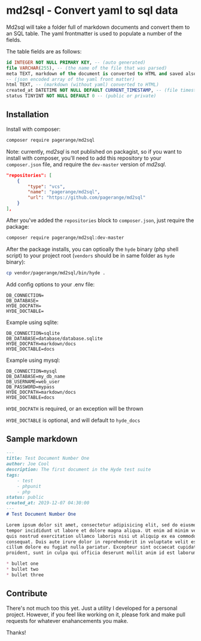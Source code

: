 # md2sql - Convert yaml to sql data

Md2sql will take a folder full of markdown documents and convert them to an SQL table.  The yaml frontmatter is used to populate a number of the fields.

The table fields are as follows:

```sql
id INTEGER NOT NULL PRIMARY KEY, -- (auto generated)
file VARCHAR(255), -- (the name of the file that was parsed)
meta TEXT, markdown of the document is converted to HTML and saved also.
-- (json encoded array of the yaml front matter)
html TEXT, -- (markdown (without yaml) converted to HTML)
created_at DATETIME NOT NULL DEFAULT CURRENT_TIMESTAMP, -- (file timestamp)
status TINYINT NOT NULL DEFAULT 0 -- (public or private)
```

## Installation

Install with composer:

```bash
composer require pagerange/md2sql
```

Note: currently, *md2sql* is not published on packagist, so if you want to install with composer, you'll need to add this repository to your `composer.json` file, and require the `dev-master` version of *md2sql*.

```json
"repositories": [
    {
        "type": "vcs",
        "name": "pagerange/md2sql",
        "url": "https://github.com/pagerange/md2sql"
    }
],
```

After you've added the `repositories` block to `composer.json`, just require the package:

```bash
composer require pagerange/md2sql:dev-master
```

After the package installs, you can optioally the `hyde` binary (php shell script) to your project root (`vendors` should be in same folder as `hyde` binary):

```bash
cp vendor/pagerange/md2sql/bin/hyde .
```

Add config options to your .env file:

```
DB_CONNECTION=
DB_DATABASE=
HYDE_DOCPATH=
HYDE_DOCTABLE=
```

Example using sqlite:

```
DB_CONNECTION=sqlite
DB_DATABASE=database/database.sqlite
HYDE_DOCPATH=markdown/docs
HYDE_DOCTABLE=docs
```

Example using mysql:

```
DB_CONNECTION=mysql
DB_DATABASE=my_db_name
DB_USERNAME=web_user
DB_PASSWORD=mypass
HYDE_DOCPATH=markdown/docs
HYDE_DOCTABLE=docs
```

`HYDE_DOCPATH` is required, or an exception will be thrown

`HYDE_DOCTABLE` is optional, and will default to `hyde_docs`

## Sample markdown

```markdown
---
title: Test Document Number One
author: Joe Cool
description: The first document in the Hyde test suite
tags: 
    - test
    - phpunit
    - php
status: public
created_at: 2019-12-07 04:30:00
---
# Test Document Number One

Lorem ipsum dolor sit amet, consectetur adipisicing elit, sed do eiusmod
tempor incididunt ut labore et dolore magna aliqua. Ut enim ad minim veniam,
quis nostrud exercitation ullamco laboris nisi ut aliquip ex ea commodo
consequat. Duis aute irure dolor in reprehenderit in voluptate velit esse
cillum dolore eu fugiat nulla pariatur. Excepteur sint occaecat cupidatat non
proident, sunt in culpa qui officia deserunt mollit anim id est laborum.

* bullet one
* bullet two
* bullet three

```

## Contribute

There's not much too this yet.  Just a utility I developed for a personal project.  However, if you feel like working on it, please fork and make pull requests for whatever enahancements you make.

Thanks!
